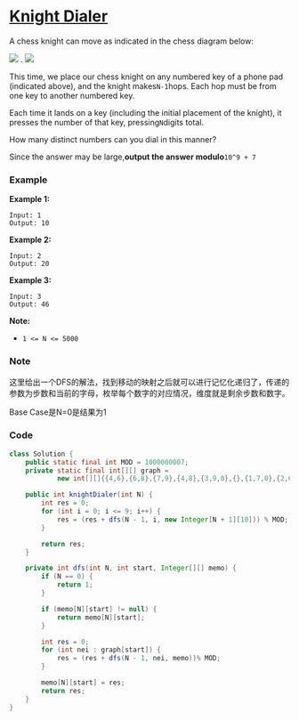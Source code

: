 # [Knight Dialer](https://leetcode.com/problems/knight-dialer/description/)

A chess knight can move as indicated in the chess diagram below:

![](https://assets.leetcode.com/uploads/2018/10/12/knight.png) .           ![](https://assets.leetcode.com/uploads/2018/10/30/keypad.png)

This time, we place our chess knight on any numbered key of a phone pad \(indicated above\), and the knight makes`N-1`hops.  Each hop must be from one key to another numbered key.

Each time it lands on a key \(including the initial placement of the knight\), it presses the number of that key, pressing`N`digits total.

How many distinct numbers can you dial in this manner?

Since the answer may be large,**output the answer modulo**`10^9 + 7`

### Example

**Example 1:**

```
Input: 1
Output: 10
```

**Example 2:**

```
Input: 2
Output: 20
```

**Example 3:**

```
Input: 3
Output: 46
```

**Note:**

* `1 <= N <= 5000`

### Note

这里给出一个DFS的解法，找到移动的映射之后就可以进行记忆化递归了，传递的参数为步数和当前的字母，枚举每个数字的对应情况，维度就是剩余步数和数字。

Base Case是N=0是结果为1

### Code

```java
class Solution {
    public static final int MOD = 1000000007;
    private static final int[][] graph = 
            new int[][]{{4,6},{6,8},{7,9},{4,8},{3,9,0},{},{1,7,0},{2,6},{1,3},{2,4}};

    public int knightDialer(int N) {
        int res = 0;
        for (int i = 0; i <= 9; i++) {
            res = (res + dfs(N - 1, i, new Integer[N + 1][10])) % MOD;
        }

        return res;
    }

    private int dfs(int N, int start, Integer[][] memo) {
        if (N == 0) {
            return 1;
        }

        if (memo[N][start] != null) {
            return memo[N][start];
        }

        int res = 0;
        for (int nei : graph[start]) {
            res = (res + dfs(N - 1, nei, memo))% MOD;
        }

        memo[N][start] = res;
        return res;
    }
}
```



